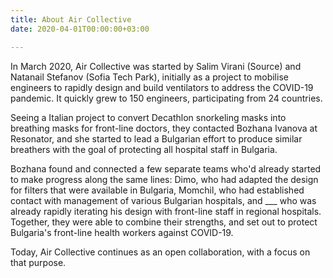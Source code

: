 ```yaml
---
title: About Air Collective
date: 2020-04-01T00:00:00+03:00

---
```

In March 2020, Air Collective was started by Salim Virani (Source) and Natanail Stefanov (Sofia Tech Park), initially as a project to mobilise engineers to rapidly design and build ventilators to address the COVID-19 pandemic.  It quickly grew to 150 engineers, participating from 24 countries.

Seeing a Italian project to convert Decathlon snorkeling masks into breathing masks for front-line doctors, they contacted Bozhana Ivanova at Resonator, and she started to lead a Bulgarian effort to produce similar breathers with the goal of protecting all hospital staff in Bulgaria.

Bozhana found and connected a few separate teams who'd already started to make progress along the same lines: Dimo, who had adapted the design for filters that were available in Bulgaria, Momchil, who had established contact with management of various Bulgarian hospitals, and ___ who was already rapidly iterating his design with front-line staff in regional hospitals.  Together, they were able to combine their strengths, and set out to protect Bulgaria's front-line health workers against COVID-19.

Today, Air Collective continues as an open collaboration, with a focus on that purpose.